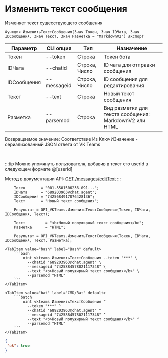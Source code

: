 ﻿---
sidebar_position: 4
---

# Изменить текст сообщения
 Изменяет текст сущесствующего сообщения



`Функция ИзменитьТекстСообщения(Знач Токен, Знач IDЧата, Знач IDСообщения, Знач Текст, Знач Разметка = "MarkdownV2") Экспорт`

  | Параметр | CLI опция | Тип | Назначение |
  |-|-|-|-|
  | Токен | --token | Строка | Токен бота |
  | IDЧата | --chatid | Строка, Число | ID чата для отправки сообщения |
  | IDСообщения | --messageid | Строка, Число | ID сообщения для редактирования |
  | Текст | --text | Строка | Новый текст сообщения |
  | Разметка | --parsemod | Строка | Вид разметки для текста сообщения: MarkdownV2 или HTML |

  
  Возвращаемое значение:   Соответствие Из КлючИЗначение - сериализованный JSON ответа от VK Teams

<br/>

:::tip
Можно упомянуть пользователя, добавив в текст его userId в следующем формате @[userId]

 Метод в документации API: [GET /messages/editText](https://teams.vk.com/botapi/#/messages/get_messages_editText)
:::
<br/>


```bsl title="Пример кода"
    Токен       = "001.3501506236.091...";
    IDЧата      = "689203963@chat.agent";
    IDСообщения = "7425684917876428136";
    Текст       = "Новый текст сообщения";

    Результат = OPI_VKTeams.ИзменитьТекстСообщения(Токен, IDЧата, IDСообщения, Текст);

    Текст         = "<b>Новый полужирный текст сообщения</b>";
    Разметка      = "HTML";

    Результат = OPI_VKTeams.ИзменитьТекстСообщения(Токен, IDЧата, IDСообщения, Текст, Разметка);
```
    

 <Tabs>
  
    <TabItem value="bash" label="Bash" default>
        ```bash
            oint vkteams ИзменитьТекстСообщения --token "***" \
              --chatid "689203963@chat.agent" \
              --messageid "7425884578021117348" \
              --text "<b>Новый полужирный текст сообщения</b>" \
              --parsemod "HTML"
        ```
    </TabItem>
  
    <TabItem value="bat" label="CMD/Bat" default>
        ```batch
            oint vkteams ИзменитьТекстСообщения ^
              --token "***" ^
              --chatid "689203963@chat.agent" ^
              --messageid "7425884578021117348" ^
              --text "<b>Новый полужирный текст сообщения</b>" ^
              --parsemod "HTML"
        ```
    </TabItem>
</Tabs>


```json title="Результат"
{
 "ok": true
}
```
